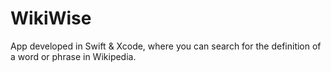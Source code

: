 # WikiWise
App developed in Swift &amp; Xcode, where you can search for the definition of a word or phrase in Wikipedia.
